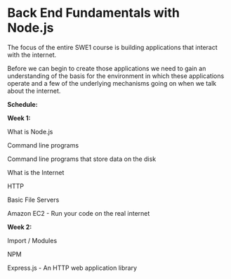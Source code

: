 # Back End Fundamentals with Node.js

The focus of the entire SWE1 course is building applications that interact with the internet.

Before we can begin to create those applications we need to gain an understanding of the basis for the environment in which these applications operate and a few of the underlying mechanisms going on when we talk about the internet.

**Schedule:**

**Week 1:**

What is Node.js

Command line programs

Command line programs that store data on the disk

What is the Internet

HTTP

Basic File Servers

Amazon EC2 - Run your code on the real internet

**Week 2:**

Import / Modules

NPM

Express.js - An HTTP  web application library

